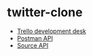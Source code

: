 # twitter-clone

- [Trello development desk](https://trello.com/b/LL7kaWpE/tasks)
- [Postman API](https://www.postman.com/restless-robot-858471/workspace/twitter-clone-api)
- [Source API](https://github.com/firdavs-projects/twitter-clone-api)
